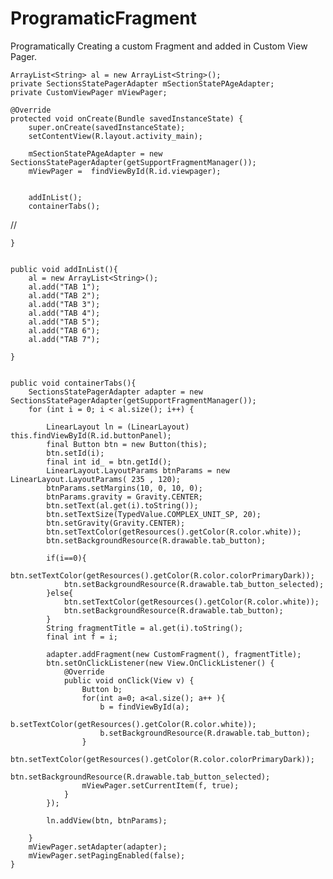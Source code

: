 # ProgramaticFragment

    
Programatically Creating a custom Fragment and added in Custom View Pager.   
    
    
    
    
    ArrayList<String> al = new ArrayList<String>();
    private SectionsStatePagerAdapter mSectionStatePAgeAdapter;
    private CustomViewPager mViewPager;
        
    @Override
    protected void onCreate(Bundle savedInstanceState) {
        super.onCreate(savedInstanceState);
        setContentView(R.layout.activity_main);

        mSectionStatePAgeAdapter = new SectionsStatePagerAdapter(getSupportFragmentManager());
        mViewPager =  findViewById(R.id.viewpager);


        addInList();
        containerTabs();


//


    }


    public void addInList(){
        al = new ArrayList<String>();
        al.add("TAB 1");
        al.add("TAB 2");
        al.add("TAB 3");
        al.add("TAB 4");
        al.add("TAB 5");
        al.add("TAB 6");
        al.add("TAB 7");

    }
    
    
    public void containerTabs(){
        SectionsStatePagerAdapter adapter = new SectionsStatePagerAdapter(getSupportFragmentManager());
        for (int i = 0; i < al.size(); i++) {

            LinearLayout ln = (LinearLayout) this.findViewById(R.id.buttonPanel);
            final Button btn = new Button(this);
            btn.setId(i);
            final int id_ = btn.getId();
            LinearLayout.LayoutParams btnParams = new LinearLayout.LayoutParams( 235 , 120);
            btnParams.setMargins(10, 0, 10, 0);
            btnParams.gravity = Gravity.CENTER;
            btn.setText(al.get(i).toString());
            btn.setTextSize(TypedValue.COMPLEX_UNIT_SP, 20);
            btn.setGravity(Gravity.CENTER);
            btn.setTextColor(getResources().getColor(R.color.white));
            btn.setBackgroundResource(R.drawable.tab_button);

            if(i==0){
                btn.setTextColor(getResources().getColor(R.color.colorPrimaryDark));
                btn.setBackgroundResource(R.drawable.tab_button_selected);
            }else{
                btn.setTextColor(getResources().getColor(R.color.white));
                btn.setBackgroundResource(R.drawable.tab_button);
            }
            String fragmentTitle = al.get(i).toString();
            final int f = i;

            adapter.addFragment(new CustomFragment(), fragmentTitle);
            btn.setOnClickListener(new View.OnClickListener() {
                @Override
                public void onClick(View v) {
                    Button b;
                    for(int a=0; a<al.size(); a++ ){
                        b = findViewById(a);
                        b.setTextColor(getResources().getColor(R.color.white));
                        b.setBackgroundResource(R.drawable.tab_button);
                    }
                    btn.setTextColor(getResources().getColor(R.color.colorPrimaryDark));
                    btn.setBackgroundResource(R.drawable.tab_button_selected);
                    mViewPager.setCurrentItem(f, true);
                }
            });

            ln.addView(btn, btnParams);

        }
        mViewPager.setAdapter(adapter);
        mViewPager.setPagingEnabled(false);
    }
    



              
